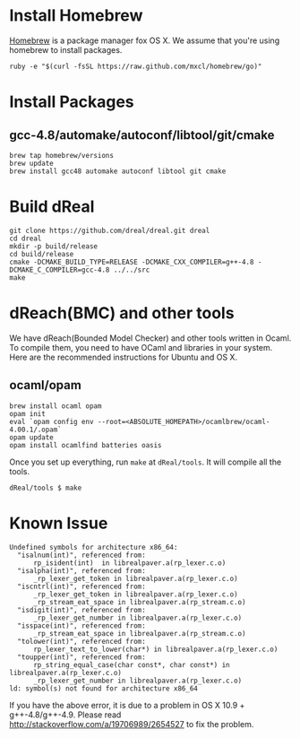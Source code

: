 Install Homebrew
================

[Homebrew][homebrew] is a package manager fox OS X. We assume that
you're using homebrew to install packages.

    ruby -e "$(curl -fsSL https://raw.github.com/mxcl/homebrew/go)"

[homebrew]: http://brew.sh

Install Packages
================

gcc-4.8/automake/autoconf/libtool/git/cmake
-------------------------------------------

    brew tap homebrew/versions
    brew update
    brew install gcc48 automake autoconf libtool git cmake

Build dReal
===========

    git clone https://github.com/dreal/dreal.git dreal
    cd dreal
    mkdir -p build/release
    cd build/release
    cmake -DCMAKE_BUILD_TYPE=RELEASE -DCMAKE_CXX_COMPILER=g++-4.8 -DCMAKE_C_COMPILER=gcc-4.8 ../../src
    make

dReach(BMC) and other tools
===========================

We have dReach(Bounded Model Checker) and other tools written in
Ocaml. To compile them, you need to have OCaml and libraries in your
system. Here are the recommended instructions for Ubuntu and OS X.

ocaml/opam
-----------

    brew install ocaml opam
    opam init
    eval `opam config env --root=<ABSOLUTE_HOMEPATH>/ocamlbrew/ocaml-4.00.1/.opam`
    opam update
    opam install ocamlfind batteries oasis

Once you set up everything, run `make` at `dReal/tools`. It will compile
all the tools.

    dReal/tools $ make


Known Issue
===========

~~~~~~~~~~~~~~~~~~~~~~~~~~~~~~~~~
Undefined symbols for architecture x86_64:
  "isalnum(int)", referenced from:
      rp_isident(int)  in librealpaver.a(rp_lexer.c.o)
  "isalpha(int)", referenced from:
      _rp_lexer_get_token in librealpaver.a(rp_lexer.c.o)
  "iscntrl(int)", referenced from:
      _rp_lexer_get_token in librealpaver.a(rp_lexer.c.o)
      _rp_stream_eat_space in librealpaver.a(rp_stream.c.o)
  "isdigit(int)", referenced from:
      _rp_lexer_get_number in librealpaver.a(rp_lexer.c.o)
  "isspace(int)", referenced from:
      _rp_stream_eat_space in librealpaver.a(rp_stream.c.o)
  "tolower(int)", referenced from:
      rp_lexer_text_to_lower(char*) in librealpaver.a(rp_lexer.c.o)
  "toupper(int)", referenced from:
      rp_string_equal_case(char const*, char const*) in librealpaver.a(rp_lexer.c.o)
      _rp_lexer_get_number in librealpaver.a(rp_lexer.c.o)
ld: symbol(s) not found for architecture x86_64
~~~~~~~~~~~~~~~~~~~~~~~~~~~~~~~~~

If you have the above error, it is due to a problem in OS X 10.9 + g++-4.8/g++-4.9.
Please read http://stackoverflow.com/a/19706989/2654527 to fix the problem.
